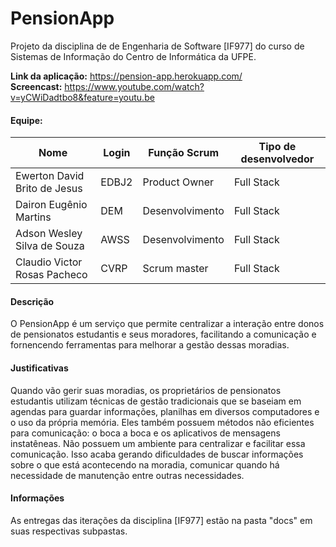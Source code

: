 # PensionApp
Projeto da disciplina de de Engenharia de Software [IF977] do curso de Sistemas de Informação do Centro de Informática da UFPE.

**Link da aplicação:** https://pension-app.herokuapp.com/  
**Screencast:** https://www.youtube.com/watch?v=yCWiDadtbo8&feature=youtu.be

#### **Equipe:**

| Nome | Login | Função Scrum | Tipo de desenvolvedor |
|-|-|-|-|
| Ewerton David Brito de Jesus | EDBJ2 | Product Owner | Full Stack | 
| Dairon Eugênio Martins | DEM | Desenvolvimento | Full Stack 
| Adson Wesley Silva de Souza | AWSS | Desenvolvimento | Full Stack | 
| Claudio Victor Rosas Pacheco | CVRP | Scrum master | Full Stack |

#### **Descrição**

O PensionApp é um serviço que permite centralizar a interação entre donos de pensionatos estudantis e seus moradores, facilitando a comunicação e fornencendo ferramentas para melhorar a gestão dessas moradias.  

#### **Justificativas** 

Quando vão gerir suas moradias, os proprietários de pensionatos estudantis utilizam técnicas de gestão tradicionais que se baseiam em agendas para guardar informações, planilhas em diversos computadores e o uso da própria memória. Eles também possuem métodos não eficientes para comunicação: o boca a boca e os aplicativos de mensagens instatêneas. Não possuem um ambiente para centralizar e facilitar essa comunicação. Isso acaba gerando dificuldades de buscar informações sobre o que está acontecendo na moradia, comunicar quando há necessidade de manutenção entre outras necessidades.  

#### **Informações**

As entregas das iterações da disciplina [IF977] estão na pasta "docs" em suas respectivas subpastas.

